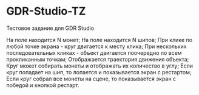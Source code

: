 # GDR-Studio-TZ
Тестовое задание для GDR Studio

На поле находится N монет;
На поле находится N шипов;
При клике по любой точке экрана - круг двигается к месту клика;
При нескольких последовательных кликах - объект двигается поочередно по всем прокликанным точкам;
Отображается траектория движения объекта;
Круг может собирать монеты и отображать их количество в углу;
Если круг попадает на шип, то лопается и показывается экран с рестартом;
Если круг собрал все монеты на сцене, то показывается экран с победой и кнопкой рестарт.
